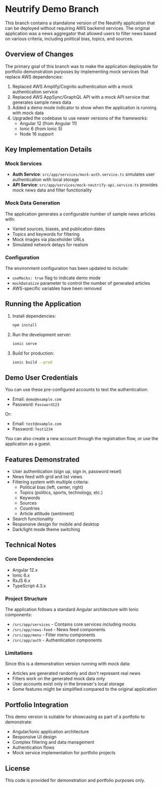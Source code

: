 # Neutrify Demo Branch

This branch contains a standalone version of the Neutrify application that can be deployed without requiring AWS backend services. The original application was a news aggregator that allowed users to filter news based on various criteria, including political bias, topics, and sources.

## Overview of Changes

The primary goal of this branch was to make the application deployable for portfolio demonstration purposes by implementing mock services that replace AWS dependencies:

1. Replaced AWS Amplify/Cognito authentication with a mock authentication service
2. Replaced AWS AppSync/GraphQL API with a mock API service that generates sample news data
3. Added a demo mode indicator to show when the application is running with mock data
4. Upgraded the codebase to use newer versions of the frameworks:
   - Angular 12 (from Angular 11)
   - Ionic 6 (from Ionic 5)
   - Node 16 support

## Key Implementation Details

### Mock Services

- **Auth Service**: `src/app/services/mock-auth.service.ts` simulates user authentication with local storage
- **API Service**: `src/app/services/mock-neutrify-api.service.ts` provides mock news data and filter functionality

### Mock Data Generation

The application generates a configurable number of sample news articles with:

- Varied sources, biases, and publication dates
- Topics and keywords for filtering
- Mock images via placeholder URLs
- Simulated network delays for realism

### Configuration

The environment configuration has been updated to include:

- `useMocks: true` flag to indicate demo mode
- `mockDataSize` parameter to control the number of generated articles
- AWS-specific variables have been removed

## Running the Application

1. Install dependencies:

   ```bash
   npm install
   ```

2. Run the development server:

   ```bash
   ionic serve
   ```

3. Build for production:
   ```bash
   ionic build --prod
   ```

## Demo User Credentials

You can use these pre-configured accounts to test the authentication:

- Email: `demo@example.com`
- Password: `Password123`

Or:

- Email: `test@example.com`
- Password: `Test1234`

You can also create a new account through the registration flow, or use the application as a guest.

## Features Demonstrated

- User authentication (sign up, sign in, password reset)
- News feed with grid and list views
- Filtering system with multiple criteria:
  - Political bias (left, center, right)
  - Topics (politics, sports, technology, etc.)
  - Keywords
  - Sources
  - Countries
  - Article attitude (sentiment)
- Search functionality
- Responsive design for mobile and desktop
- Dark/light mode theme switching

## Technical Notes

### Core Dependencies

- Angular 12.x
- Ionic 6.x
- RxJS 6.x
- TypeScript 4.3.x

### Project Structure

The application follows a standard Angular architecture with Ionic components:

- `/src/app/services` - Contains core services including mocks
- `/src/app/news-feed` - News feed components
- `/src/app/menu` - Filter menu components
- `/src/app/auth` - Authentication components

### Limitations

Since this is a demonstration version running with mock data:

- Articles are generated randomly and don't represent real news
- Filters work on the generated mock data only
- User accounts exist only in the browser's local storage
- Some features might be simplified compared to the original application

## Portfolio Integration

This demo version is suitable for showcasing as part of a portfolio to demonstrate:

- Angular/Ionic application architecture
- Responsive UI design
- Complex filtering and data management
- Authentication flows
- Mock service implementation for portfolio projects

## License

This code is provided for demonstration and portfolio purposes only.
